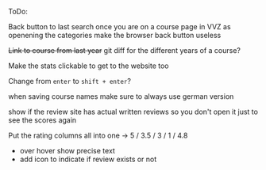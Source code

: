 ToDo:

Back button to last search
    once you are on a course page in VVZ as openening the categories make the browser back button useless

~~Link to course from last year~~
git diff for the different years of a course?

Make the stats clickable to get to the website too

Change from `enter` to `shift + enter`?

when saving course names make sure to always use german version

show if the review site has actual written reviews so you don't open it just to see the scores again

Put the rating columns all into one -> 5 / 3.5 / 3 / 1 / 4.8
- over hover show precise text
- add icon to indicate if review exists or not
